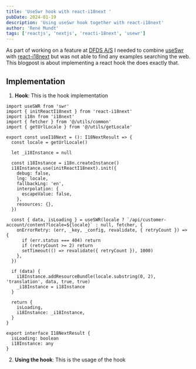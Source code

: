 ```yaml
---
title: 'UseSwr hook with react-i18next '
pubDate: 2024-01-19
description: 'Using useSwr hook together with react-i18next'
author: 'René Mundt'
tags: ['reactjs', 'nextjs', 'reacti-18next', 'usewr']
---
```


As part of working on a feature at [DFDS A/S](https://www.dfds.com) I needed to combine [useSwr](https://swr.vercel.app/docs/typescript.en-US#useswr) with [react-i18next](https://react.i18next.com) but was not able to find any examples searching the web. This blogpost is about implementing a react hook the does exactly that.

## Implementation

1. **Hook**: This is the hook implementation

```
import useSWR from 'swr'
import { initReactI18next } from 'react-i18next'
import i18n from 'i18next'
import { fetcher } from '@/utils/common'
import { getUrlLocale } from '@/utils/getLocale'

export const useI18Next = (): I18NextResult => {
  const locale = getUrlLocale()

  let _i18Instance = null

  const i18Instance = i18n.createInstance()
  i18Instance.use(initReactI18next).init({
    debug: false,
    lng: locale,
    fallbackLng: 'en',
    interpolation: {
      escapeValue: false,
    },
    resources: {},
  })

  const { data, isLoading } = useSWR(locale ? `/api/customer-account/content?locale=${locale}` : null, fetcher, {
    onErrorRetry: (err, _key, _config, revalidate, { retryCount }) => {
      if (err.status === 404) return
      if (retryCount >= 2) return
      setTimeout(() => revalidate({ retryCount }), 1000)
    },
  })

  if (data) {
    i18Instance.addResourceBundle(locale.substring(0, 2), 'translation', data, true, true)
    _i18Instance = i18Instance
  }

  return {
    isLoading,
    i18Instance: _i18Instance,
  }
}

export interface I18NextResult {
  isLoading: boolean
  i18Instance: any
}

```

2. **Using the hook**: This is the usage of the hook
